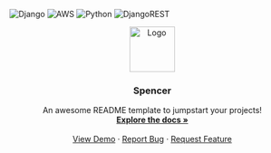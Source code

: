 <!-- PROJECT LOGO -->
![Django](https://img.shields.io/badge/django-%23092E20.svg?style=for-the-badge&logo=django&logoColor=white)
![AWS](https://img.shields.io/badge/AWS-%23FF9900.svg?style=for-the-badge&logo=amazon-aws&logoColor=white)
![Python](https://img.shields.io/badge/python-3670A0?style=for-the-badge&logo=python&logoColor=ffdd54)
![DjangoREST](https://img.shields.io/badge/DJANGO-REST-ff1709?style=for-the-badge&logo=django&logoColor=white&color=ff1709&labelColor=gray)
<br />
<div align="center">
  <a href="https://github.com/NoobMasterEz/spencer-">
    <img src="https://static.wikia.nocookie.net/gametoons-among-us/images/b/b7/GameToons_Clips.jpg/revision/latest?cb=20210429045901" alt="Logo" width="80" height="80">
  </a>

  <h3 align="center">Spencer</h3>

  <p align="center">
    An awesome README template to jumpstart your projects!
    <br />
    <a href="https://github.com/othneildrew/Best-README-Template"><strong>Explore the docs »</strong></a>
    <br />
    <br />
    <a href="https://github.com/othneildrew/Best-README-Template">View Demo</a>
    ·
    <a href="https://github.com/NoobMasterEz/spencer-/issues">Report Bug</a>
    ·
    <a href="https://github.com/NoobMasterEz/spencer-/issues">Request Feature</a>
  </p>
</div>

